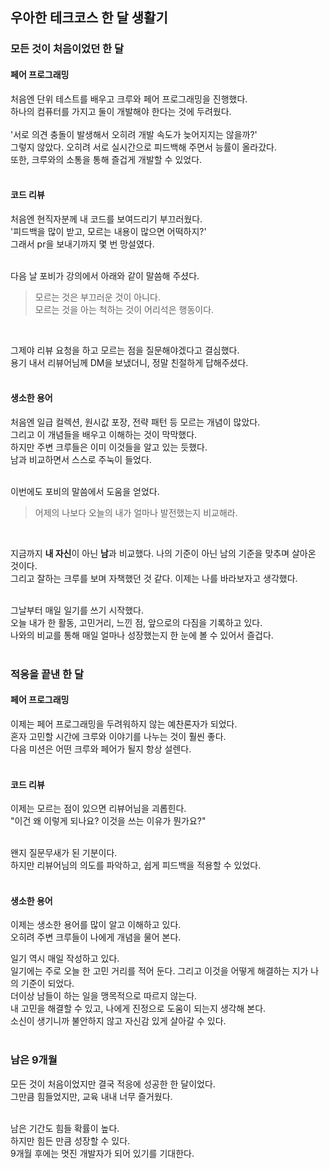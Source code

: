 ## 우아한 테크코스 한 달 생활기

### 모든 것이 처음이었던 한 달
#### 페어 프로그래밍
처음엔 단위 테스트를 배우고 크루와 페어 프로그래밍을 진행했다.</br>
하나의 컴퓨터를 가지고 둘이 개발해야 한다는 것에 두려웠다.</br></br>
'서로 의견 충돌이 발생해서 오히려 개발 속도가 늦어지지는 않을까?'</br>
그렇지 않았다. 오히려 서로 실시간으로 피드백해 주면서 능률이 올라갔다.</br>
또한, 크루와의 소통을 통해 즐겁게 개발할 수 있었다.</br></br>
 
#### 코드 리뷰
처음엔 현직자분께 내 코드를 보여드리기 부끄러웠다.</br>
'피드백을 많이 받고, 모르는 내용이 많으면 어떡하지?'</br>
그래서 pr을 보내기까지 몇 번 망설였다.</br></br>

다음 날 포비가 강의에서 아래와 같이 말씀해 주셨다.</br>
> 모르는 것은 부끄러운 것이 아니다.</br>
> 모르는 것을 아는 척하는 것이 어리석은 행동이다.</br>
</br>

그제야 리뷰 요청을 하고 모르는 점을 질문해야겠다고 결심했다.</br>
용기 내서 리뷰어님께 DM을 보냈더니, 정말 친절하게 답해주셨다.</br></br>

#### 생소한 용어
처음엔 일급 컬렉션, 원시값 포장, 전략 패턴 등 모르는 개념이 많았다.</br>
그리고 이 개념들을 배우고 이해하는 것이 막막했다.</br>
하지만 주변 크루들은 이미 이것들을 알고 있는 듯했다.</br>
남과 비교하면서 스스로 주눅이 들었다.</br></br>

이번에도 포비의 말씀에서 도움을 얻었다.</br>
> 어제의 나보다 오늘의 내가 얼마나 발전했는지 비교해라.</br>
</br>

지금까지 **내 자신**이 아닌 **남**과 비교했다. 나의 기준이 아닌 남의 기준을 맞추며 살아온 것이다.</br>
그리고 잘하는 크루를 보며 자책했던 것 같다. 이제는 나를 바라보자고 생각했다.</br></br>

그날부터 매일 일기를 쓰기 시작했다.</br>
오늘 내가 한 활동, 고민거리, 느낀 점, 앞으로의 다짐을 기록하고 있다.</br>
나와의 비교를 통해 매일 얼마나 성장했는지 한 눈에 볼 수 있어서 즐겁다.</br></br>

### 적응을 끝낸 한 달
#### 페어 프로그래밍
이제는 페어 프로그래밍을 두려워하지 않는 예찬론자가 되었다.</br>
혼자 고민할 시간에 크루와 이야기를 나누는 것이 훨씬 좋다.</br>
다음 미션은 어떤 크루와 페어가 될지 항상 설렌다.</br></br>

#### 코드 리뷰
이제는 모르는 점이 있으면 리뷰어님을 괴롭힌다.</br>
"이건 왜 이렇게 되나요? 이것을 쓰는 이유가 뭔가요?"</br></br>

왠지 질문무새가 된 기분이다.</br>
하지만 리뷰어님의 의도를 파악하고, 쉽게 피드백을 적용할 수 있었다.</br></br>

#### 생소한 용어
이제는 생소한 용어를 많이 알고 이해하고 있다.</br>
오히려 주변 크루들이 나에게 개념을 물어 본다.</br>

일기 역시 매일 작성하고 있다.</br>
일기에는 주로 오늘 한 고민 거리를 적어 둔다. 그리고 이것을 어떻게 해결하는 지가 나의 기준이 되었다.</br>
더이상 남들이 하는 일을 맹목적으로 따르지 않는다.</br>
내 고민을 해결할 수 있고, 나에게 진정으로 도움이 되는지 생각해 본다.</br>
소신이 생기니까 불안하지 않고 자신감 있게 살아갈 수 있다.</br></br>

### 남은 9개월
모든 것이 처음이었지만 결국 적응에 성공한 한 달이었다.</br>
그만큼 힘들었지만, 교육 내내 너무 즐거웠다.</br></br>

남은 기간도 힘들 확률이 높다.</br>
하지만 힘든 만큼 성장할 수 있다.</br>
9개월 후에는 멋진 개발자가 되어 있기를 기대한다.
